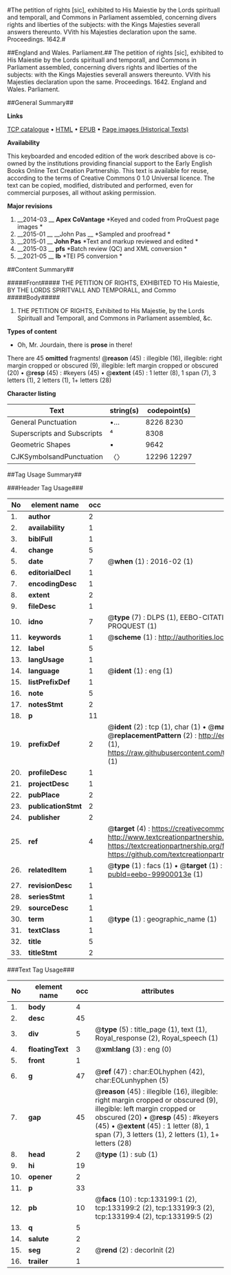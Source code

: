 #The petition of rights [sic], exhibited to His Maiestie by the Lords spirituall and temporall, and Commons in Parliament assembled, concerning divers rights and liberties of the subjects: with the Kings Majesties severall answers thereunto. VVith his Majesties declaration upon the same. Proceedings. 1642.#

##England and Wales. Parliament.##
The petition of rights [sic], exhibited to His Maiestie by the Lords spirituall and temporall, and Commons in Parliament assembled, concerning divers rights and liberties of the subjects: with the Kings Majesties severall answers thereunto. VVith his Majesties declaration upon the same.
Proceedings. 1642.
England and Wales. Parliament.

##General Summary##

**Links**

[TCP catalogue](http://www.ota.ox.ac.uk/tcp/)  • 
[HTML](http://tei.it.ox.ac.uk/tcp/Texts-HTML/free/A83/A83374.html)  • 
[EPUB](http://tei.it.ox.ac.uk/tcp/Texts-EPUB/free/A83/A83374.epub) • 
[Page images (Historical Texts)](https://historicaltexts.jisc.ac.uk/eebo-99900013e)

**Availability**

This keyboarded and encoded edition of the work described above is co-owned by the
    institutions providing financial support to the Early English Books Online Text Creation
    Partnership. This text is available for reuse, according to the terms of  Creative Commons 0 1.0 Universal
    licence. The text can be copied, modified, distributed and performed, even for commercial
    purposes, all without asking permission.

**Major revisions**

1. __2014-03 __ __Apex CoVantage__ *Keyed and coded from ProQuest page images *
1. __2015-01 __ __John Pas __ *Sampled and proofread *
1. __2015-01 __ __John Pas__ *Text and markup reviewed and edited *
1. __2015-03 __ __pfs__ *Batch review (QC) and XML conversion *
1. __2021-05 __ __lb__ *TEI P5 conversion *

##Content Summary##

#####Front#####
 THE PETITION OF RIGHTS, EXHIBITED TO His Maiestie, BY THE LORDS SPIRITVALL AND TEMPORALL, and Commo
#####Body#####

1. THE PETITION OF RIGHTS, Exhibited to His Majestie, by the Lords Spirituall and Temporall, and Commons in Parliament assembled, &c.

**Types of content**

  * Oh, Mr. Jourdain, there is **prose** in there!

There are 45 **omitted** fragments! 
 @__reason__ (45) : illegible (16), illegible: right margin cropped or obscured (9), illegible: left margin cropped or obscured (20)  •  @__resp__ (45) : #keyers (45)  •  @__extent__ (45) : 1 letter (8), 1 span (7), 3 letters (1), 2 letters (1), 1+ letters (28)

**Character listing**


|Text|string(s)|codepoint(s)|
|---|---|---|
|General Punctuation|•…|8226 8230|
|Superscripts             and Subscripts|⁴|8308|
|Geometric Shapes|▪|9642|
|CJKSymbolsandPunctuation|〈〉|12296 12297|

##Tag Usage Summary##

###Header Tag Usage###

|No|element name|occ|attributes|
|---|---|---|---|
|1.|__author__|2||
|2.|__availability__|1||
|3.|__biblFull__|1||
|4.|__change__|5||
|5.|__date__|7| @__when__ (1) : 2016-02 (1)|
|6.|__editorialDecl__|1||
|7.|__encodingDesc__|1||
|8.|__extent__|2||
|9.|__fileDesc__|1||
|10.|__idno__|7| @__type__ (7) : DLPS (1), EEBO-CITATION (1), VID (1), EEBO-PROQUEST (1), STC (2), PROQUEST (1)|
|11.|__keywords__|1| @__scheme__ (1) : http://authorities.loc.gov/ (1)|
|12.|__label__|5||
|13.|__langUsage__|1||
|14.|__language__|1| @__ident__ (1) : eng (1)|
|15.|__listPrefixDef__|1||
|16.|__note__|5||
|17.|__notesStmt__|2||
|18.|__p__|11||
|19.|__prefixDef__|2| @__ident__ (2) : tcp (1), char (1)  •  @__matchPattern__ (2) : ([0-9\-]+):([0-9IVX]+) (1), (.+) (1)  •  @__replacementPattern__ (2) : http://eebo.chadwyck.com/downloadtiff?vid=$1&page=$2 (1), https://raw.githubusercontent.com/textcreationpartnership/Texts/master/tcpchars.xml#$1 (1)|
|20.|__profileDesc__|1||
|21.|__projectDesc__|1||
|22.|__pubPlace__|2||
|23.|__publicationStmt__|2||
|24.|__publisher__|2||
|25.|__ref__|4| @__target__ (4) : https://creativecommons.org/publicdomain/zero/1.0/ (1), http://www.textcreationpartnership.org/docs/. (1), https://textcreationpartnership.org/faq/#faq05 (1), https://github.com/textcreationpartnership (1)|
|26.|__relatedItem__|1| @__type__ (1) : facs (1)  •  @__target__ (1) : https://data.historicaltexts.jisc.ac.uk/view?pubId=eebo-99900013e (1)|
|27.|__revisionDesc__|1||
|28.|__seriesStmt__|1||
|29.|__sourceDesc__|1||
|30.|__term__|1| @__type__ (1) : geographic_name (1)|
|31.|__textClass__|1||
|32.|__title__|5||
|33.|__titleStmt__|2||


###Text Tag Usage###

|No|element name|occ|attributes|
|---|---|---|---|
|1.|__body__|4||
|2.|__desc__|45||
|3.|__div__|5| @__type__ (5) : title_page (1), text (1), Royal_response (2), Royal_speech (1)|
|4.|__floatingText__|3| @__xml:lang__ (3) : eng (0)|
|5.|__front__|1||
|6.|__g__|47| @__ref__ (47) : char:EOLhyphen (42), char:EOLunhyphen (5)|
|7.|__gap__|45| @__reason__ (45) : illegible (16), illegible: right margin cropped or obscured (9), illegible: left margin cropped or obscured (20)  •  @__resp__ (45) : #keyers (45)  •  @__extent__ (45) : 1 letter (8), 1 span (7), 3 letters (1), 2 letters (1), 1+ letters (28)|
|8.|__head__|2| @__type__ (1) : sub (1)|
|9.|__hi__|19||
|10.|__opener__|2||
|11.|__p__|33||
|12.|__pb__|10| @__facs__ (10) : tcp:133199:1 (2), tcp:133199:2 (2), tcp:133199:3 (2), tcp:133199:4 (2), tcp:133199:5 (2)|
|13.|__q__|5||
|14.|__salute__|2||
|15.|__seg__|2| @__rend__ (2) : decorInit (2)|
|16.|__trailer__|1||
